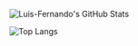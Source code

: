 ![Luis-Fernando's GitHub Stats](https://github-readme-stats.vercel.app/api?username=luis-fernando012&show_icons=true&theme=tokyonight)

![Top Langs](https://github-readme-stats.vercel.app/api/top-langs/?username=luis-fernando012&layout=compact&theme=tokyonight)
